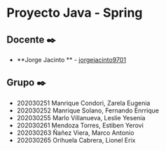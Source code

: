 # Proyecto Java - Spring

## Docente ✒️

* **Jorge Jacinto ** - [jorgejacinto9701](https://github.com/jorgejacinto9701)

## Grupo  ✒️
* 202030251 Manrique Condori, Zarela Eugenia
* 202030252 Manrique Solano, Fernando Enrrique
* 202030255 Marlo Villanueva, Leslie Yesenia
* 202030261 Mendoza Torres, Estiben Yerovi
* 202030263 Ñañez Viera, Marco Antonio
* 202030265 Orihuela Cabrera, Lionel Erix

